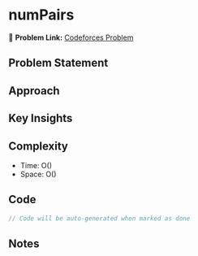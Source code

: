 # numPairs

🔗 **Problem Link:** [Codeforces Problem](https://codeforces.com/problemset/problem/1538/C)

## Problem Statement
<!-- Describe the problem here -->

## Approach
<!-- Explain your approach -->

## Key Insights
<!-- List key insights and tricks -->

## Complexity
- Time: O()
- Space: O()

## Code
```cpp
// Code will be auto-generated when marked as done
```

## Notes
<!-- Any additional notes -->
